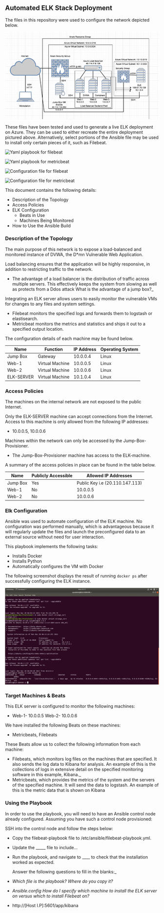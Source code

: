 ## Automated ELK Stack Deployment

The files in this repository were used to configure the network depicted below.

![Elk network diagram](Diagrams/finished-elk-diagram.png)

These files have been tested and used to generate a live ELK deployment on Azure. They can be used to either recreate the entire deployment pictured above. Alternatively, select portions of the Ansible file may be used to install only certain pieces of it, such as Filebeat.

![Yaml playbook for filebeat](Ansible/filebeat-playbook.yml)

![Yaml playbook for metricbeat](Ansible/metricbeat-playbook.yml)

![Configuration file for filebeat](Ansible/filebeat-configuration.yml)

![Configuration file for metricbeat](Ansible/metricbeat-configuration.yml)

This document contains the following details:
- Description of the Topology
- Access Policies
- ELK Configuration
  - Beats in Use
  - Machines Being Monitored
- How to Use the Ansible Build


### Description of the Topology

The main purpose of this network is to expose a load-balanced and monitored instance of DVWA, the D*mn Vulnerable Web Application.

Load balancing ensures that the application will be highly responsive, in addition to restricting traffic to the network.
- The advantage of a load balancer is the distribution of traffic across multiple servers. This effectively keeps the system from slowing as well as protects from a Ddos attack What is the advantage of a jump box?_

Integrating an ELK server allows users to easily monitor the vulnerable VMs for changes to any files and system settings.
- Filebeat monitors the specified logs and forwards them to logstash or elastisearch.
- Metricbeat monitors the metrics and statistics and ships it out to a specified output location.

The configuration details of each machine may be found below.

| Name       | Function        | IP Address | Operating System |
| ---------- | --------------- | ---------- | ---------------- |
| Jump Box   | Gateway         | 10.0.0.4   | Linux            |
| Web-1      | Virtual Machine | 10.0.0.5   | Linux            |
| Web-2      | Virtual Machine | 10.0.0.6   | Linux            |
| ELK-SERVER | Virtual Machine | 10.1.0.4   | Linux            |

### Access Policies

The machines on the internal network are not exposed to the public Internet. 

Only the ELK-SERVER machine can accept connections from the Internet. Access to this machine is only allowed from the following IP addresses:
- 10.0.0.5, 10.0.0.6

Machines within the network can only be accessed by the Jump-Box-Provisioner.

- The Jump-Box-Provisioner machine has access to the ELK-machine.

A summary of the access policies in place can be found in the table below.

| Name     | Publicly Accessible | Allowed IP Addresses            |
| -------- | ------------------- | ------------------------------- |
| Jump Box | Yes                 | Public Key i.e (20.110.147.113) |
| Web-1    | No                  | 10.0.0.5                        |
| Web-2    | No                  | 10.0.0.6                        |

### Elk Configuration

Ansible was used to automate configuration of the ELK machine. No configuration was performed manually, which is advantageous because it will regularly update the files and launch the preconfigured data to an external source without need for user interaction.

This playbook implements the following tasks:
- Installs Docker 
- Installs Python
- Automatically configures the VM with Docker

The following screenshot displays the result of running `docker ps` after successfully configuring the ELK instance.

![Docker ps for Elk](Diagrams/dockerps.png)

### Target Machines & Beats
This ELK server is configured to monitor the following machines:
- Web-1- 10.0.0.5    Web-2- 10.0.0.6 

We have installed the following Beats on these machines:
- Metricbeats, Filebeats

These Beats allow us to collect the following information from each machine:
- Filebeats, which monitors log files on the machines that are specified. It also sends the log data to Kibana for analysis. An example of this is the collections of logs in extensive detail on the specified monitoring software in this example, Kibana._
- Metricbeats, which provides the metrics of the system and the servers of the specified machine. It will send the data to logstash. An example of this is the metric data that is shown on Kibana

### Using the Playbook
In order to use the playbook, you will need to have an Ansible control node already configured. Assuming you have such a control node provisioned: 

SSH into the control node and follow the steps below:
- Copy the filebeat-playbook file to /etc/ansible/filebeat-playbook.yml.
- Update the _____ file to include...
- Run the playbook, and navigate to ____ to check that the installation worked as expected.

  Answer the following questions to fill in the blanks:_
- _Which file is the playbook? Where do you copy it?_
- _Ansible.config   How do I specify which machine to install the ELK server on versus which to install Filebeat on?_
- http://[Host I.P]:5601/app/kibana

